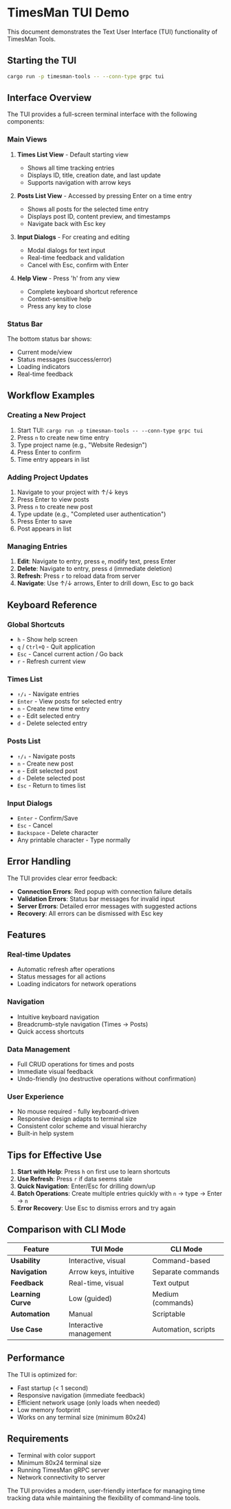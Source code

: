 # TimesMan TUI Demo

This document demonstrates the Text User Interface (TUI) functionality of TimesMan Tools.

## Starting the TUI

```bash
cargo run -p timesman-tools -- --conn-type grpc tui
```

## Interface Overview

The TUI provides a full-screen terminal interface with the following components:

### Main Views

1. **Times List View** - Default starting view
   - Shows all time tracking entries
   - Displays ID, title, creation date, and last update
   - Supports navigation with arrow keys

2. **Posts List View** - Accessed by pressing Enter on a time entry
   - Shows all posts for the selected time entry
   - Displays post ID, content preview, and timestamps
   - Navigate back with Esc key

3. **Input Dialogs** - For creating and editing
   - Modal dialogs for text input
   - Real-time feedback and validation
   - Cancel with Esc, confirm with Enter

4. **Help View** - Press 'h' from any view
   - Complete keyboard shortcut reference
   - Context-sensitive help
   - Press any key to close

### Status Bar

The bottom status bar shows:
- Current mode/view
- Status messages (success/error)
- Loading indicators
- Real-time feedback

## Workflow Examples

### Creating a New Project

1. Start TUI: `cargo run -p timesman-tools -- --conn-type grpc tui`
2. Press `n` to create new time entry
3. Type project name (e.g., "Website Redesign")
4. Press Enter to confirm
5. Time entry appears in list

### Adding Project Updates

1. Navigate to your project with ↑/↓ keys
2. Press Enter to view posts
3. Press `n` to create new post
4. Type update (e.g., "Completed user authentication")
5. Press Enter to save
6. Post appears in list

### Managing Entries

1. **Edit**: Navigate to entry, press `e`, modify text, press Enter
2. **Delete**: Navigate to entry, press `d` (immediate deletion)
3. **Refresh**: Press `r` to reload data from server
4. **Navigate**: Use ↑/↓ arrows, Enter to drill down, Esc to go back

## Keyboard Reference

### Global Shortcuts
- `h` - Show help screen
- `q` / `Ctrl+Q` - Quit application
- `Esc` - Cancel current action / Go back
- `r` - Refresh current view

### Times List
- `↑/↓` - Navigate entries
- `Enter` - View posts for selected entry
- `n` - Create new time entry
- `e` - Edit selected entry
- `d` - Delete selected entry

### Posts List
- `↑/↓` - Navigate posts
- `n` - Create new post
- `e` - Edit selected post
- `d` - Delete selected post
- `Esc` - Return to times list

### Input Dialogs
- `Enter` - Confirm/Save
- `Esc` - Cancel
- `Backspace` - Delete character
- Any printable character - Type normally

## Error Handling

The TUI provides clear error feedback:

- **Connection Errors**: Red popup with connection failure details
- **Validation Errors**: Status bar messages for invalid input
- **Server Errors**: Detailed error messages with suggested actions
- **Recovery**: All errors can be dismissed with Esc key

## Features

### Real-time Updates
- Automatic refresh after operations
- Status messages for all actions
- Loading indicators for network operations

### Navigation
- Intuitive keyboard navigation
- Breadcrumb-style navigation (Times → Posts)
- Quick access shortcuts

### Data Management
- Full CRUD operations for times and posts
- Immediate visual feedback
- Undo-friendly (no destructive operations without confirmation)

### User Experience
- No mouse required - fully keyboard-driven
- Responsive design adapts to terminal size
- Consistent color scheme and visual hierarchy
- Built-in help system

## Tips for Effective Use

1. **Start with Help**: Press `h` on first use to learn shortcuts
2. **Use Refresh**: Press `r` if data seems stale
3. **Quick Navigation**: Enter/Esc for drilling down/up
4. **Batch Operations**: Create multiple entries quickly with `n` → type → Enter → `n`
5. **Error Recovery**: Use Esc to dismiss errors and try again

## Comparison with CLI Mode

| Feature | TUI Mode | CLI Mode |
|---------|----------|----------|
| **Usability** | Interactive, visual | Command-based |
| **Navigation** | Arrow keys, intuitive | Separate commands |
| **Feedback** | Real-time, visual | Text output |
| **Learning Curve** | Low (guided) | Medium (commands) |
| **Automation** | Manual | Scriptable |
| **Use Case** | Interactive management | Automation, scripts |

## Performance

The TUI is optimized for:
- Fast startup (< 1 second)
- Responsive navigation (immediate feedback)
- Efficient network usage (only loads when needed)
- Low memory footprint
- Works on any terminal size (minimum 80x24)

## Requirements

- Terminal with color support
- Minimum 80x24 terminal size
- Running TimesMan gRPC server
- Network connectivity to server

The TUI provides a modern, user-friendly interface for managing time tracking data while maintaining the flexibility of command-line tools.